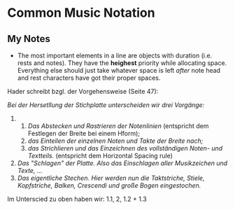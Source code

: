 # Common Music Notation

## My Notes
- The most important elements in a line are objects with duration (i.e. rests and notes). They have the **heighest** priority while allocating space. Everything else should just take whatever space is left _after_ note head and rest characters have got their proper spaces. 

Hader schreibt bzgl. der Vorgehensweise (Seite 47):

>>>
_Bei der Hersetllung der Stichplatte unterscheiden wir drei Vorgänge:_

1. 
   1. _Das Abstecken und Rastrieren der Notenlinien_ (entspricht dem Festlegen der Breite bei einem Hform); 
   2. _das Einteilen der einzelnen Noten und Takte der Breite nach;_
   3. _das Strichlieren und das Einzeichnen des vollständigen Noten- und Textteils._ (entspricht dem Horizontal Spacing rule)
2. _Das "Schlagen" der Platte. Also das Einschlagen aller Musikzeichen und Texte, ..._
3. _Das eigentliche Stechen. Hier werden nun die Taktstriche, Stiele, Kopfstriche, Balken, Crescendi und große Bogen eingestochen._
>>>

Im Unterscied zu oben haben wir: 1.1, 2, 1.2 + 1.3
